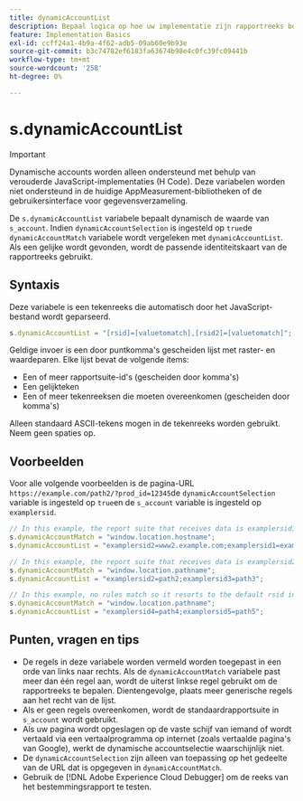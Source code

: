 ```yaml
---
title: dynamicAccountList
description: Bepaal logica op hoe uw implementatie zijn rapportreeks bepaalt.
feature: Implementation Basics
exl-id: ccff24a1-4b9a-4f62-adb5-09ab60e9b93e
source-git-commit: b3c74782ef6183fa63674b98e4c0fc39fc09441b
workflow-type: tm+mt
source-wordcount: '258'
ht-degree: 0%

---
```


# s.dynamicAccountList

>[!IMPORTANT]
>
>Dynamische accounts worden alleen ondersteund met behulp van verouderde JavaScript-implementaties (H Code). Deze variabelen worden niet ondersteund in de huidige AppMeasurement-bibliotheken of de gebruikersinterface voor gegevensverzameling.

De `s.dynamicAccountList` variabele bepaalt dynamisch de waarde van `s_account`. Indien `dynamicAccountSelection` is ingesteld op `true`de `dynamicAccountMatch` variabele wordt vergeleken met `dynamicAccountList`. Als een gelijke wordt gevonden, wordt de passende identiteitskaart van de rapportreeks gebruikt.

## Syntaxis

Deze variabele is een tekenreeks die automatisch door het JavaScript-bestand wordt geparseerd.

```JavaScript
s.dynamicAccountList = "[rsid]=[valuetomatch],[rsid2]=[valuetomatch]";
```

Geldige invoer is een door puntkomma&#39;s gescheiden lijst met raster- en waardeparen. Elke lijst bevat de volgende items:

* Een of meer rapportsuite-id&#39;s (gescheiden door komma&#39;s)
* Een gelijkteken
* Een of meer tekenreeksen die moeten overeenkomen (gescheiden door komma&#39;s)

Alleen standaard ASCII-tekens mogen in de tekenreeks worden gebruikt. Neem geen spaties op.

## Voorbeelden

Voor alle volgende voorbeelden is de pagina-URL `https://example.com/path2/?prod_id=12345`de `dynamicAccountSelection` variable is ingesteld op `true`en de `s_account` variable is ingesteld op `examplersid`.

```js
// In this example, the report suite that receives data is examplersid1.
s.dynamicAccountMatch = "window.location.hostname";
s.dynamicAccountList = "examplersid2=www2.example.com;examplersid1=example.com";

// In this example, the report suite that receives data is examplersid2.
s.dynamicAccountMatch = "window.location.pathname";
s.dynamicAccountList = "examplersid2=path2;examplersid3=path3";

// In this example, no rules match so it resorts to the default rsid in s_account, examplersid.
s.dynamicAccountMatch = "window.location.pathname";
s.dynamicAccountList = "examplersid4=path4;examplersid5=path5";
```

## Punten, vragen en tips

* De regels in deze variabele worden vermeld worden toegepast in een orde van links naar rechts. Als de `dynamicAccountMatch` variabele past meer dan één regel aan, wordt de uiterst linkse regel gebruikt om de rapportreeks te bepalen. Dientengevolge, plaats meer generische regels aan het recht van de lijst.
* Als er geen regels overeenkomen, wordt de standaardrapportsuite in `s_account` wordt gebruikt.
* Als uw pagina wordt opgeslagen op de vaste schijf van iemand of wordt vertaald via een vertaalprogramma op internet (zoals vertaalde pagina&#39;s van Google), werkt de dynamische accountselectie waarschijnlijk niet.
* De `dynamicAccountSelection` zijn alleen van toepassing op het gedeelte van de URL dat is opgegeven in `dynamicAccountMatch`.
* Gebruik de [!DNL Adobe Experience Cloud Debugger] om de reeks van het bestemmingsrapport te testen.
